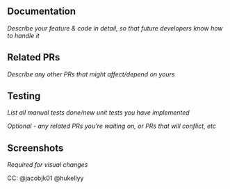 ## Documentation

_Describe your feature & code in detail, so that future developers know how to handle it_

## Related PRs

_Describe any other PRs that might affect/depend on yours_

## Testing

_List all manual tests done/new unit tests you have implemented_

_Optional - any related PRs you're waiting on, or PRs that will conflict, etc_

## Screenshots

_Required for visual changes_

CC: @jacobjk01 @hukellyy
